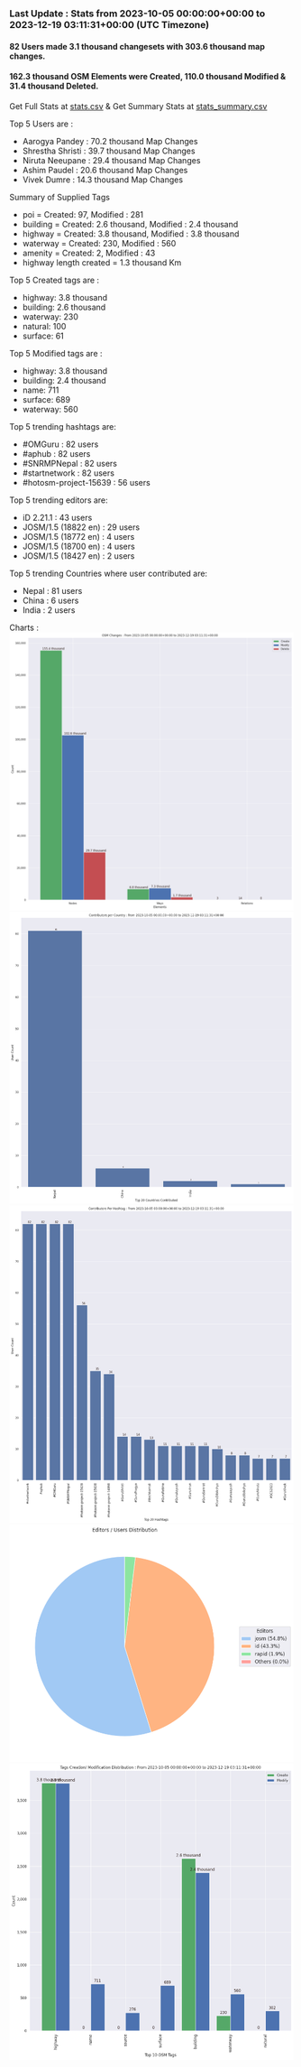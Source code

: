 ### Last Update : Stats from 2023-10-05 00:00:00+00:00 to 2023-12-19 03:11:31+00:00 (UTC Timezone)

#### 82 Users made 3.1 thousand changesets with 303.6 thousand map changes.
#### 162.3 thousand OSM Elements were Created, 110.0 thousand Modified & 31.4 thousand Deleted.
Get Full Stats at [stats.csv](/stats/SNRMPNepal/Every2days/stats.csv)
 & Get Summary Stats at [stats_summary.csv](/stats/SNRMPNepal/Every2days/stats_summary.csv)

Top 5 Users are : 
- Aarogya Pandey : 70.2 thousand Map Changes
- Shrestha Shristi : 39.7 thousand Map Changes
- Niruta Neeupane : 29.4 thousand Map Changes
- Ashim Paudel : 20.6 thousand Map Changes
- Vivek Dumre : 14.3 thousand Map Changes

Summary of Supplied Tags
- poi = Created: 97, Modified : 281
- building = Created: 2.6 thousand, Modified : 2.4 thousand
- highway = Created: 3.8 thousand, Modified : 3.8 thousand
- waterway = Created: 230, Modified : 560
- amenity = Created: 2, Modified : 43
- highway length created = 1.3 thousand Km


Top 5 Created tags are :
- highway: 3.8 thousand
- building: 2.6 thousand
- waterway: 230
- natural: 100
- surface: 61


Top 5 Modified tags are :
- highway: 3.8 thousand
- building: 2.4 thousand
- name: 711
- surface: 689
- waterway: 560


Top 5 trending hashtags are:
- #OMGuru : 82 users
- #aphub : 82 users
- #SNRMPNepal : 82 users
- #startnetwork : 82 users
- #hotosm-project-15639 : 56 users


Top 5 trending editors are:
- iD 2.21.1 : 43 users
- JOSM/1.5 (18822 en) : 29 users
- JOSM/1.5 (18772 en) : 4 users
- JOSM/1.5 (18700 en) : 4 users
- JOSM/1.5 (18427 en) : 2 users


Top 5 trending Countries where user contributed are:
- Nepal : 81 users
- China : 6 users
- India : 2 users


 Charts : 
![Alt text](./stats_osm_changes.png) 
![Alt text](./stats_users_per_country.png) 
![Alt text](./stats_users_per_hashtag.png) 
![Alt text](./stats_editors_pie_chart.png) 
![Alt text](./stats_tags.png) 
